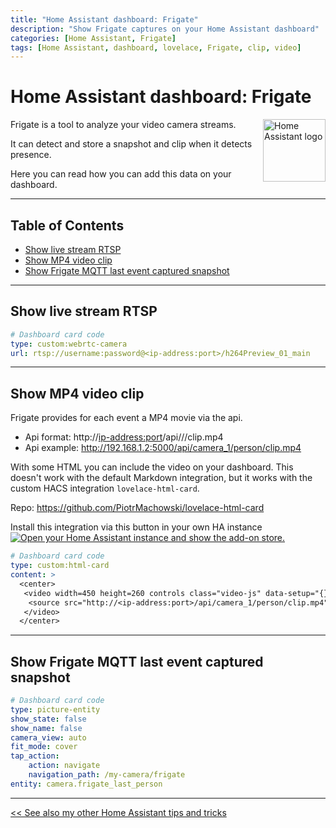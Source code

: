 ```yaml
---
title: "Home Assistant dashboard: Frigate"
description: "Show Frigate captures on your Home Assistant dashboard"
categories: [Home Assistant, Frigate]
tags: [Home Assistant, dashboard, lovelace, Frigate, clip, video]
---
```


# Home Assistant dashboard: Frigate

<a href="index"><img src="images/home_assistant_logo.png" style="float: right;" alt="Home Assistant logo" height="100px"></a>
Frigate is a tool to analyze your video camera streams.

It can detect and store a snapshot and clip when it detects presence.

Here you can read how you can add this data on your dashboard.

---
## Table of Contents
<!-- TOC -->
  * [Show live stream RTSP](#show-live-stream-rtsp)
  * [Show MP4 video clip](#show-mp4-video-clip)
  * [Show Frigate MQTT last event captured snapshot](#show-frigate-mqtt-last-event-captured-snapshot)
<!-- TOC -->

---

## Show live stream RTSP

```yaml
# Dashboard card code
type: custom:webrtc-camera
url: rtsp://username:password@<ip-address:port>/h264Preview_01_main
```

---
## Show MP4 video clip

Frigate provides for each event a MP4 movie via the api.
* Api format: http://<ip-address:port>/api/<camera-name>/<detection-object>/clip.mp4
* Api example: http://192.168.1.2:5000/api/camera_1/person/clip.mp4

With some HTML you can include the video on your dashboard. 
This doesn't work with the default Markdown integration, but it works with the custom HACS integration `lovelace-html-card`.

Repo: https://github.com/PiotrMachowski/lovelace-html-card

Install this integration via this button in your own HA instance
[![Open your Home Assistant instance and show the add-on store.](https://my.home-assistant.io/badges/hacs_repository.svg)](https://my.home-assistant.io/redirect/hacs_repository/?owner=PiotrMachowski&repository=lovelace-html-card&category=integration)

```yaml
# Dashboard card code
type: custom:html-card
content: >
  <center>
   <video width=450 height=260 controls class="video-js" data-setup="{}"> 
    <source src="http://<ip-address:port>/api/camera_1/person/clip.mp4" type="video/mp4">
   </video>
  </center>
```

---
## Show Frigate MQTT last event captured snapshot

```yaml
# Dashboard card code
type: picture-entity
show_state: false
show_name: false
camera_view: auto
fit_mode: cover
tap_action:
    action: navigate
    navigation_path: /my-camera/frigate
entity: camera.frigate_last_person
```

---

[<< See also my other Home Assistant tips and tricks](index)